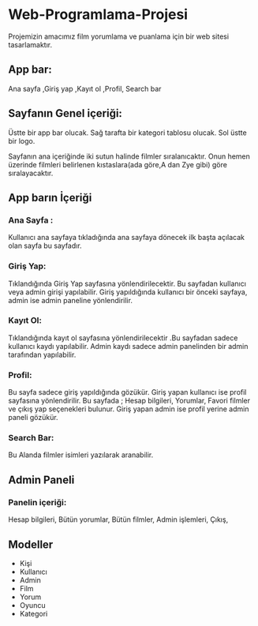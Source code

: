 
# Web-Programlama-Projesi

Projemizin  amacımız film yorumlama ve puanlama için bir web sitesi tasarlamaktır.
## App bar:
Ana sayfa ,Giriş yap ,Kayıt ol ,Profil, Search bar
## Sayfanın Genel içeriği:
Üstte bir app bar olucak. Sağ tarafta bir kategori tablosu olucak. Sol üstte bir logo.

Sayfanın ana içeriğinde iki sutun halinde filmler sıralanıcaktır. Onun hemen üzerinde filmleri belirlenen kıstaslara(ada göre,A dan Zye gibi) göre sıralayacaktır.

## App barın İçeriği
### Ana Sayfa :
Kullanıcı ana sayfaya tıkladığında ana sayfaya dönecek ilk başta açılacak olan sayfa bu sayfadır.
### Giriş Yap:
Tıklandığında Giriş Yap sayfasına yönlendirilecektir. Bu sayfadan kullanıcı veya admin girişi yapılabilir. Giriş yapıldığında kullanıcı bir önceki sayfaya, admin ise admin paneline yönlendirilir.
### Kayıt Ol:
Tıklandığında kayıt ol  sayfasına yönlendirilecektir .Bu sayfadan sadece  kullanıcı kaydı yapılabilir. Admin kaydı sadece admin panelinden bir admin tarafından yapılabilir.
### Profil:
Bu sayfa sadece giriş yapıldığında gözükür. Giriş yapan kullanıcı  ise profil sayfasına yönlendirilir. Bu sayfada ;
Hesap bilgileri, Yorumlar, Favori filmler ve çıkış yap seçenekleri bulunur.
Giriş yapan admin ise profil yerine admin paneli gözükür.
### Search Bar:
Bu Alanda filmler isimleri yazılarak aranabilir.


## Admin Paneli
### Panelin içeriği:
Hesap bilgileri, Bütün yorumlar, Bütün filmler, Admin işlemleri, Çıkış, 

## Modeller
- Kişi
- Kullanıcı
- Admin
- Film
- Yorum
- Oyuncu
- Kategori
